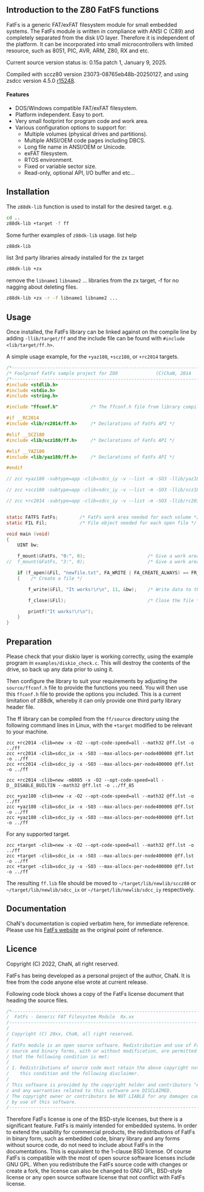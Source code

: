 ## Introduction to the Z80 FatFS functions

FatFs is a generic FAT/exFAT filesystem module for small embedded systems. The FatFs module is written in compliance with ANSI C (C89) and completely separated from the disk I/O layer. Therefore it is independent of the platform. It can be incorporated into small microcontrollers with limited resource, such as 8051, PIC, AVR, ARM, Z80, RX and etc.

Current source version status is: 0.15a patch 1, January 9, 2025.<br>

Compiled with sccz80 version 23073-08765eb48b-20250127, and using zsdcc version 4.5.0 [r15248](https://sourceforge.net/p/sdcc/code/15248/log/?path=/trunk/sdcc).

#### Features

<ul>
 <li>DOS/Windows compatible FAT/exFAT filesystem.</li>
 <li>Platform independent. Easy to port.</li>
 <li>Very small footprint for program code and work area.</li>
 <li>Various configuration options to support for:
  <ul>
   <li>Multiple volumes (physical drives and partitions).</li>
   <li>Multiple ANSI/OEM code pages including DBCS.</li>
   <li>Long file name in ANSI/OEM or Unicode.</li>
   <li>exFAT filesystem.</li>
   <li>RTOS environment.</li>
   <li>Fixed or variable sector size.</li>
   <li>Read-only, optional API, I/O buffer and etc...</li>
  </ul>
 </li>
</ul>

## Installation

The `z88dk-lib` function is used to install for the desired target. e.g.

```bash
cd ..
z88dk-lib +target -f ff
```

Some further examples of `z88dk-lib` usage.
list help
```bash
z88dk-lib
```
list 3rd party libraries already installed for the zx target
```bash
z88dk-lib +zx
```
remove the `libname1` `libname2` ... libraries from the zx target, -f for no nagging about deleting files.
```bash
z88dk-lib +zx -r -f libname1 libname2 ...
```

## Usage

Once installed, the FatFs library can be linked against on the compile line by adding `-llib/target/ff` and the include file can be found with `#include <lib/target/ff.h>`.

A simple usage example, for the `+yaz180`, `+scz180`, or `+rc2014` targets.

```c
/*----------------------------------------------------------------------*/
/* Foolproof FatFs sample project for Z80              (C)ChaN, 2014    */
/*----------------------------------------------------------------------*/
#include <stdlib.h>
#include <stdio.h>
#include <string.h>

#include "ffconf.h"            /* The ffconf.h file from library compilation */

#if __RC2014
#include <lib/rc2014/ff.h>     /* Declarations of FatFs API */

#elif __SCZ180
#include <lib/scz180/ff.h>     /* Declarations of FatFs API */

#elif __YAZ180
#include <lib/yaz180/ff.h>     /* Declarations of FatFs API */

#endif

// zcc +yaz180 -subtype=app -clib=sdcc_iy -v --list -m -SO3 -llib/yaz180/ff --max-allocs-per-node200000 ff_main.c -o ff_main -create-app

// zcc +scz180 -subtype=app -clib=sdcc_iy -v --list -m -SO3 -llib/scz180/ff --max-allocs-per-node200000 ff_main.c -o ff_main -create-app

// zcc +rc2014 -subtype=app -clib=sdcc_iy -v --list -m -SO3 -llib/rc2014/ff --max-allocs-per-node200000 ff_main.c -o ff_main -create-app


static FATFS FatFs;        /* FatFs work area needed for each volume */
static FIL Fil;            /* File object needed for each open file */

void main (void)
{
    UINT bw;

    f_mount(&FatFs, "0:", 0);                       /* Give a work area to the default drive */
//  f_mount(&FatFs, "3:", 0);                       /* Give a work area to the HBIOS SD0: drive */

    if (f_open(&Fil, "newfile.txt", FA_WRITE | FA_CREATE_ALWAYS) == FR_OK)
    {    /* Create a file */

        f_write(&Fil, "It works!\r\n", 11, &bw);    /* Write data to the file */

        f_close(&Fil);                              /* Close the file */

        printf("It works!\r\n");
    }
}

```

## Preparation

Please check that your diskio layer is working correctly, using the example program in `examples/diskio_check.c`. This will destroy the contents of the drive, so back up any data prior to using it.

Then configure the library to suit your requirements by adjusting the `source/ffconf.h` file to provide the functions you need. You will then use this `ffconf.h` file to provide the options you included. This is a current limitation of z88dk, whereby it can only provide one third party library header file.

The ff library can be compiled from the `ff/source` directory using the following command lines in Linux, with the `+target` modified to be relevant to your machine.

```
zcc +rc2014 -clib=new -x -O2 --opt-code-speed=all --math32 @ff.lst -o ../ff
zcc +rc2014 -clib=sdcc_ix -x -SO3 --max-allocs-per-node400000 @ff.lst -o ../ff
zcc +rc2014 -clib=sdcc_iy -x -SO3 --max-allocs-per-node400000 @ff.lst -o ../ff

zcc +rc2014 -clib=new -m8085 -x -O2 --opt-code-speed=all -D__DISABLE_BUILTIN --math32 @ff.lst -o ../ff_85
```
```
zcc +yaz180 -clib=new -x -O2 --opt-code-speed=all --math32 @ff.lst -o ../ff
zcc +yaz180 -clib=sdcc_ix -x -SO3 --max-allocs-per-node400000 @ff.lst -o ../ff
zcc +yaz180 -clib=sdcc_iy -x -SO3 --max-allocs-per-node400000 @ff.lst -o ../ff
```
For any supported target.
```
zcc +target -clib=new -x -O2 --opt-code-speed=all --math32 @ff.lst -o ../ff
zcc +target -clib=sdcc_ix -x -SO3 --max-allocs-per-node400000 @ff.lst -o ../ff
zcc +target -clib=sdcc_iy -x -SO3 --max-allocs-per-node400000 @ff.lst -o ../ff
```
The resulting `ff.lib` file should be moved to `~/target/lib/newlib/sccz80` or `~/target/lib/newlib/sdcc_ix` or `~/target/lib/newlib/sdcc_iy` respectively.

## Documentation

ChaN's documentation is copied verbatim here, for immediate reference.
Please use his [FatFs website](http://elm-chan.org/fsw/ff/00index_e.html) as the original point of reference.

## Licence

Copyright (C) 2022, ChaN, all right reserved.

FatFs has being developed as a personal project of the author, ChaN. It is free from the code anyone else wrote at current release.

Following code block shows a copy of the FatFs license document that heading the source files.

```c
/*----------------------------------------------------------------------------/
/  FatFs - Generic FAT Filesystem Module  Rx.xx                               /
/-----------------------------------------------------------------------------/
/
/ Copyright (C) 20xx, ChaN, all right reserved.
/
/ FatFs module is an open source software. Redistribution and use of FatFs in
/ source and binary forms, with or without modification, are permitted provided
/ that the following condition is met:
/
/ 1. Redistributions of source code must retain the above copyright notice,
/    this condition and the following disclaimer.
/
/ This software is provided by the copyright holder and contributors "AS IS"
/ and any warranties related to this software are DISCLAIMED.
/ The copyright owner or contributors be NOT LIABLE for any damages caused
/ by use of this software.
/----------------------------------------------------------------------------*/
```

Therefore FatFs license is one of the BSD-style licenses, but there is a significant feature. FatFs is mainly intended for embedded systems. In order to extend the usability for commercial products, the redistributions of FatFs in binary form, such as embedded code, binary library and any forms without source code, do not need to include about FatFs in the documentations. This is equivalent to the 1-clause BSD license. Of course FatFs is compatible with the most of open source software licenses include GNU GPL. When you redistribute the FatFs source code with changes or create a fork, the license can also be changed to GNU GPL, BSD-style license or any open source software license that not conflict with FatFs license.
